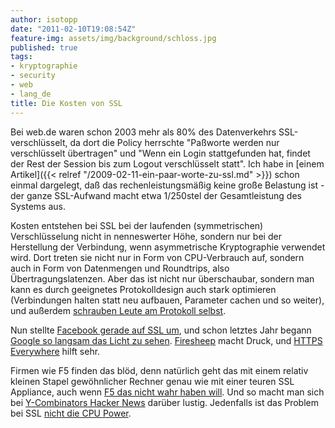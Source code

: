 ```yaml
---
author: isotopp
date: "2011-02-10T19:08:54Z"
feature-img: assets/img/background/schloss.jpg
published: true
tags:
- kryptographie
- security
- web
- lang_de
title: Die Kosten von SSL
---
```

Bei web.de waren schon 2003 mehr als 80% des Datenverkehrs
SSL-verschlüsselt, da dort die Policy herrschte "Paßworte werden nur
verschlüsselt übertragen" und "Wenn ein Login stattgefunden hat, findet der
Rest der Session bis zum Logout verschlüsselt statt". Ich habe in
[einem Artikel]({{< relref "/2009-02-11-ein-paar-worte-zu-ssl.md" >}})
schon einmal dargelegt, daß das rechenleistungsmäßig keine große Belastung
ist - der ganze SSL-Aufwand macht etwa 1/250stel der Gesamtleistung des
Systems aus.

Kosten entstehen bei SSL bei der laufenden (symmetrischen) Verschlüsselung
nicht in nenneswerter Höhe, sondern nur bei der Herstellung der Verbindung,
wenn asymmetrische Kryptographie verwendet wird. Dort treten sie nicht nur
in Form von CPU-Verbrauch auf, sondern auch in Form von Datenmengen und
Roundtrips, also Übertragungslatenzen. Aber das ist nicht nur überschaubar,
sondern man kann es durch geeignetes Protokolldesign auch stark optimieren
(Verbindungen halten statt neu aufbauen, Parameter cachen und so weiter),
und außerdem
[schrauben Leute am Protokoll selbst](http://www.imperialviolet.org/2010/06/25/overclocking-ssl.html).

Nun stellte 
[Facebook gerade auf SSL um](http://www.heise.de/security/meldung/Facebook-jetzt-durchgehend-mit-SSL-Verschluesselung-1177890.html), 
und schon letztes Jahr begann 
[Google so langsam das Licht zu sehen](http://www.heise.de/newsticker/meldung/Google-verschluesselt-Suchanfragen-1005840.html). 
[Firesheep](http://codebutler.com/firesheep) macht Druck, und 
[HTTPS Everywhere](http://www.eff.org/https-everywhere) hilft sehr.

Firmen wie F5 finden das blöd, denn natürlich geht das mit einem relativ
kleinen Stapel gewöhnlicher Rechner genau wie mit einer teuren SSL
Appliance, auch wenn
[F5 das nicht wahr haben will](http://devcentral.f5.com/weblogs/macvittie/archive/2011/01/31/dispelling-the-new-ssl-myth.aspx). 
Und so macht man sich bei 
[Y-Combinators Hacker News](http://news.ycombinator.com/item?id=2184927) darüber lustig. 
Jedenfalls ist das Problem bei SSL 
[nicht die CPU Power](http://www.imperialviolet.org/2011/02/06/stillinexpensive.html).
